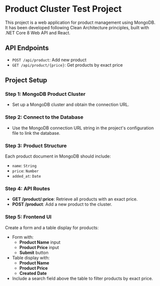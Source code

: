 # Product Cluster Test Project

This project is a web application for product management using MongoDB. It has been developed following Clean Architecture principles, built with .NET Core 8 Web API and React.

## API Endpoints

- `POST /api/product`: Add new product
- `GET /api/product/{price}`: Get products by exact price

## Project Setup

### Step 1: MongoDB Product Cluster
- Set up a MongoDB cluster and obtain the connection URL.

### Step 2: Connect to the Database
- Use the MongoDB connection URL string in the project's configuration file to link the database.

### Step 3: Product Structure
Each product document in MongoDB should include:
  - `name`: `String`
  - `price`: `Number`
  - `added_at`: `Date`

### Step 4: API Routes
- **GET /product/:price**: Retrieve all products with an exact price.
- **POST /product**: Add a new product to the cluster.

### Step 5: Frontend UI
Create a form and a table display for products:
- Form with:
  - **Product Name** input
  - **Product Price** input
  - **Submit** button
- Table display with:
  - **Product Name**
  - **Product Price**
  - **Created Date**
- Include a search field above the table to filter products by exact price.